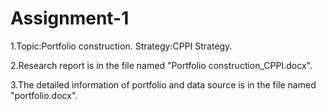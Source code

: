 # Assignment-1
1.Topic:Portfolio construction.
  Strategy:CPPI Strategy.


2.Research report is in the file named "Portfolio construction_CPPI.docx".


3.The detailed information of portfolio and data source is in the file named "portfolio.docx".

